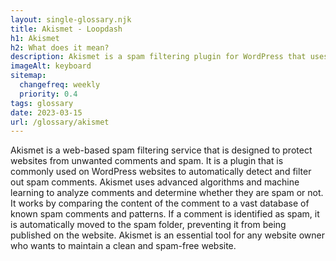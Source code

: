 ```yaml
--- 
layout: single-glossary.njk
title: Akismet - Loopdash
h1: Akismet
h2: What does it mean?
description: Akismet is a spam filtering plugin for WordPress that uses machine learning algorithms to automatically detect and block spam comments and trackbacks.
imageAlt: keyboard
sitemap:
  changefreq: weekly
  priority: 0.4
tags: glossary
date: 2023-03-15
url: /glossary/akismet
---
```


Akismet is a web-based spam filtering service that is designed to protect websites from unwanted comments and spam. It is a plugin that is commonly used on WordPress websites to automatically detect and filter out spam comments. Akismet uses advanced algorithms and machine learning to analyze comments and determine whether they are spam or not. It works by comparing the content of the comment to a vast database of known spam comments and patterns. If a comment is identified as spam, it is automatically moved to the spam folder, preventing it from being published on the website. Akismet is an essential tool for any website owner who wants to maintain a clean and spam-free website.
